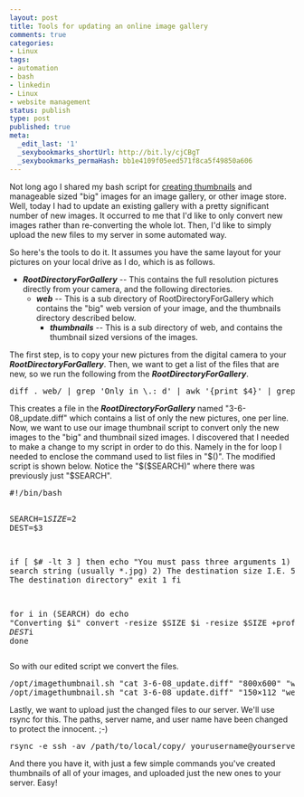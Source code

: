 ```yaml
---
layout: post
title: Tools for updating an online image gallery
comments: true
categories:
- Linux
tags:
- automation
- bash
- linkedin
- Linux
- website management
status: publish
type: post
published: true
meta:
  _edit_last: '1'
  _sexybookmarks_shortUrl: http://bit.ly/cjCBgT
  _sexybookmarks_permaHash: bb1e4109f05eed571f8ca5f49850a606
---
```

Not long ago I shared my bash script for <a href=http://blog.ryangeyer.com/blog/2008/02/20/image-thumbnail-generating-script/>creating thumbnails</a> and manageable sized "big" images for an image gallery, or other image store.  Well, today I had to update an existing gallery with a pretty significant number of new images.  It occurred to me that I'd like to only convert new images rather than re-converting the whole lot.  Then, I'd like to simply upload the new files to my server in some automated way.

So here's the tools to do it.  It assumes you have the same layout for your pictures on your local drive as I do, which is as follows.
<ul>
	<li><strong><em>RootDirectoryForGallery</em></strong> -- This contains the full resolution pictures directly from your camera, and the following directories.
<ul>
	<li><strong><em>web</em></strong> -- This is a sub directory of RootDirectoryForGallery which contains the "big" web version of your image, and the thumbnails directory described below.
<ul>
	<li><strong><em>thumbnails</em></strong> -- This is a sub directory of web, and contains the thumbnail sized versions of the images.</li>
</ul>
</li>
</ul>
</li>
</ul>
The first step, is to copy your new pictures from the digital camera to your <strong><em>RootDirectoryForGallery</em></strong>.  Then, we want to get a list of the files that are new, so we run the following from the <strong><em>RootDirectoryForGallery</em></strong>.
<pre lang="bash">
diff . web/ | grep 'Only in \.: d' | awk '{print $4}' | grep jpg &gt;&gt; 3-6-08_update.diff</pre>
This creates a file in the <strong><em>RootDirectoryForGallery</em></strong> named "3-6-08_update.diff" which contains a list of only the new pictures, one per line.  Now, we want to use our image thumbnail script to convert only the new images to the "big" and thumbnail sized images.  I discovered that I needed to make a change to my script in order to do this.  Namely in the for loop I needed to enclose the command used to list files in "$()".  The modified script is shown below.  Notice the "$($SEARCH)" where there was previously just "$SEARCH".
<pre lang="bash">
#!/bin/bash

SEARCH=$1
SIZE=$2
DEST=$3

if [ $# -lt 3 ]
then
echo "You must pass three arguments 1) The search string (usually *.jpg) 2) The destination size I.E. 500x374 3) The destination directory"
exit 1
fi

for i in $($SEARCH)
do
        echo "Converting $i"
        convert -resize $SIZE $i -resize $SIZE +profile '*' $DEST$i
done</pre>
So with our edited script we convert the files.
<pre lang="bash">
/opt/imagethumbnail.sh "cat 3-6-08_update.diff" "800x600" "web/"
/opt/imagethumbnail.sh "cat 3-6-08_update.diff" "150×112 "web/_thb_"</pre>
Lastly, we want to upload just the changed files to our server.  We'll use rsync for this.  The paths, server name, and user name have been changed to protect the innocent.  ;-)
<pre lang="bash">
rsync -e ssh -av /path/to/local/copy/ yourusername@yourserver.com:/path/to/www/server/copy/</pre>
And there you have it, with just a few simple commands you've created thumbnails of all of your images, and uploaded just the new ones to your server.  Easy!
